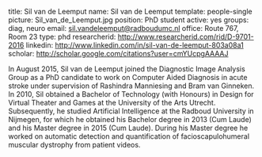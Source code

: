 title: Sil van de Leemput
name: Sil van de Leemput
template: people-single
picture: Sil_van_de_Leemput.jpg
position: PhD student
active: yes
groups: diag, neuro
email: sil.vandeleemput@radboudumc.nl
office: Route 767, Room 23
type: phd
researcherid: http://www.researcherid.com/rid/D-9701-2016
linkedin: http://www.linkedin.com/in/sil-van-de-leemput-803a08a1
scholar: http://scholar.google.com/citations?user=cmYUcpgAAAAJ

In August 2015, Sil van de Leemput joined the Diagnostic Image Analysis Group as a PhD candidate to work on Computer Aided Diagnosis in acute stroke under supervision of Rashindra Manniesing and Bram van Ginneken. In 2010, Sil obtained a Bachelor of Technology (with Honours) in Design for Virtual Theater and Games at the University of the Arts Utrecht. Subsequently, he studied Artificial Intelligence at the Radboud University in Nijmegen, for which he obtained his Bachelor degree in 2013 (Cum Laude) and his Master degree in 2015 (Cum Laude). During his Master degree he worked on automatic detection and quantification of facioscapulohumeral muscular dystrophy from patient videos.
